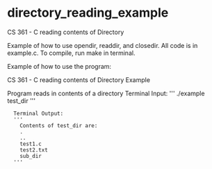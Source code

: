 # directory_reading_example
CS 361 - C reading contents of Directory

Example of how to use opendir, readdir, and closedir.
All code is in example.c. To compile, run make in terminal.

Example of how to use the program:

   CS 361 - C reading contents of Directory Example

   Program reads in contents of a directory 
      Terminal Input:
      '''
        ./example test_dir
      '''

      Terminal Output:
      '''
        Contents of test_dir are:
        .
        ..
        test1.c
        test2.txt
        sub_dir
      '''
